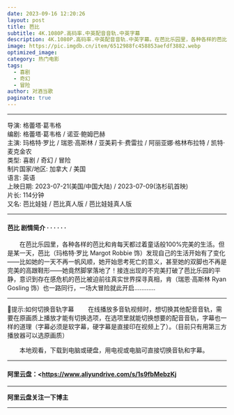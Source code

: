```yaml
---
date: 2023-09-16 12:20:26
layout: post
title: 芭比
subtitle: 4K.1080P.高码率.中英配音音轨.中英字幕
description: 4K.1080P.高码率.中英配音音轨.中英字幕。在芭比乐园里，各种各样的芭比和肯每天都过着童话般100%完美的生活。但是某一天，芭比发现自己的生活开始有了变化——比如她的一天不再一帆风顺，她开始思考死亡的意义，甚至她的双脚也不再是完美的高跟鞋形——她竟然脚掌落地了......
image: https://pic.imgdb.cn/item/6512988fc458853aefdf3882.webp
optimized_image: 
category: 热门电影
tags:
  - 喜剧
  - 奇幻
  - 冒险
author: 对酒当歌
paginate: true
---
```


---

导演: 格蕾塔·葛韦格  
编剧: 格蕾塔·葛韦格 / 诺亚·鲍姆巴赫  
主演: 玛格特·罗比 / 瑞恩·高斯林 / 亚美莉卡·费雷拉 / 阿丽亚娜·格林布拉特 / 凯特·麦克金农  
类型: 喜剧 / 奇幻 / 冒险  
制片国家/地区: 加拿大 / 美国  
语言: 英语  
上映日期: 2023-07-21(美国/中国大陆) / 2023-07-09(洛杉矶首映)  
片长: 114分钟  
又名: 芭比娃娃 / 芭比真人版 / 芭比娃娃真人版  

---

#### 芭比  剧情简介 · · · · · ·

　　在芭比乐园里，各种各样的芭比和肯每天都过着童话般100%完美的生活。但是某一天，芭比（玛格特·罗比 Margot Robbie 饰）发现自己的生活开始有了变化——比如她的一天不再一帆风顺，她开始思考死亡的意义，甚至她的双脚也不再是完美的高跟鞋形——她竟然脚掌落地了！接连出现的不完美打破了芭比乐园的平静，意识到存在感危机的芭比被迫前往真实世界探寻真相，肯（瑞恩·高斯林 Ryan Gosling 饰）也一路同行，一场大冒险就此开启…………

---

🔔提示:如何切换音轨字幕
　　在线播放多音轨视频时，想切换其他配音音轨，需要在原画质上播放才能有切换选项，在选项里就能切换想要的配音音轨，字幕也一样的道理（字幕必须是软字幕，硬字幕是直接印在视频上了）。（目前只有用第三方播放器可以选原画质）

　　本地观看，下载到电脑或硬盘，用电视或电脑可直接切换音轨和字幕。

---

#### 阿里云盘：<https://www.aliyundrive.com/s/1s9fbMebzKj

---

**阿里云盘关注一下博主**

---
